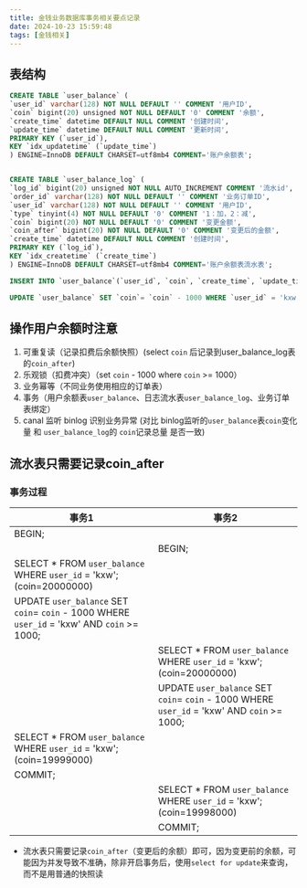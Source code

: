 ```yaml
---
title: 金钱业务数据库事务相关要点记录
date: 2024-10-23 15:59:48
tags: [金钱相关]
---
```


## 表结构

```SQL
CREATE TABLE `user_balance` (
`user_id` varchar(128) NOT NULL DEFAULT '' COMMENT '用户ID',
`coin` bigint(20) unsigned NOT NULL DEFAULT '0' COMMENT '余额',
`create_time` datetime DEFAULT NULL COMMENT '创建时间',
`update_time` datetime DEFAULT NULL COMMENT '更新时间',
PRIMARY KEY (`user_id`),
KEY `idx_updatetime` (`update_time`)
) ENGINE=InnoDB DEFAULT CHARSET=utf8mb4 COMMENT='账户余额表';


CREATE TABLE `user_balance_log` (
`log_id` bigint(20) unsigned NOT NULL AUTO_INCREMENT COMMENT '流水id',
`order_id` varchar(128) NOT NULL DEFAULT '' COMMENT '业务订单ID',
`user_id` varchar(128) NOT NULL DEFAULT '' COMMENT '用户ID',
`type` tinyint(4) NOT NULL DEFAULT '0' COMMENT '1：加，2：减',
`coin` bigint(20) NOT NULL DEFAULT '0' COMMENT '变更金额',
`coin_after` bigint(20) NOT NULL DEFAULT '0' COMMENT '变更后的金额',
`create_time` datetime DEFAULT NULL COMMENT '创建时间',
PRIMARY KEY (`log_id`),
KEY `idx_createtime` (`create_time`)
) ENGINE=InnoDB DEFAULT CHARSET=utf8mb4 COMMENT='账户余额表流水表';

INSERT INTO `user_balance`(`user_id`, `coin`, `create_time`, `update_time`) VALUES ('kxw', 20000000, '2024-10-23 00:00:00', '2024-10-23 00:00:00');

UPDATE `user_balance` SET `coin`= `coin` - 1000 WHERE `user_id` = 'kxw' AND `coin` >= 1000;

```


## 操作用户余额时注意
1. 可重复读（记录扣费后余额快照）(select `coin` 后记录到user_balance_log表的`coin_after`)
2. 乐观锁（扣费冲突）（set `coin` - 1000 where `coin` >= 1000）
3. 业务幂等（不同业务使用相应的订单表）
4. 事务（用户余额表`user_balance`、日志流水表`user_balance_log`、业务订单表绑定）
5. canal 监听 binlog 识别业务异常 (对比 binlog监听的`user_balance`表`coin`变化量 和 `user_balance_log`的 `coin`记录总量 是否一致)



## 流水表只需要记录coin_after
### 事务过程
|事务1	                                                                |事务2|
| ----                                                                  | ----  | 
| BEGIN; 	                                                            |	|
|	                                                                    | BEGIN;|
| SELECT * FROM `user_balance` WHERE `user_id` = 'kxw'; (coin=20000000)|	|
| UPDATE `user_balance` SET `coin`= `coin` - 1000 WHERE `user_id` = 'kxw' AND `coin` >= 1000;	|	|
|        | SELECT * FROM `user_balance` WHERE `user_id` = 'kxw'; (coin=20000000)|
|         | UPDATE `user_balance` SET `coin`= `coin` - 1000 WHERE `user_id` = 'kxw' AND `coin` >= 1000;
| SELECT * FROM `user_balance` WHERE `user_id` = 'kxw'; (coin=19999000)| |
| COMMIT; |  |
|   | SELECT * FROM `user_balance` WHERE `user_id` = 'kxw'; (coin=19998000)|
||COMMIT;|


+ 流水表只需要记录`coin_after`（变更后的余额）即可，因为变更前的余额，可能因为并发导致不准确，除非开启事务后，使用`select for update`来查询，而不是用普通的快照读
